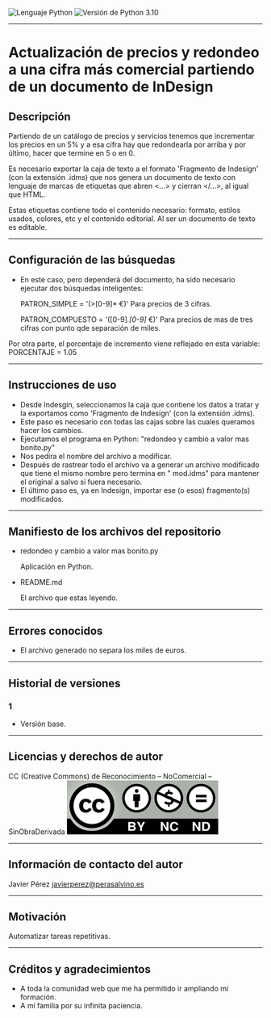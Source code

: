 ![Lenguaje Python](https://img.shields.io/badge/Lenguaje-Python-green)
![Versión de Python 3.10](https://img.shields.io/badge/Versión%20de%20Python-3.10-green)


---

# Actualización de precios y redondeo a una cifra más comercial partiendo de un documento de InDesign
## Descripción
Partiendo de un catálogo de precios y servicios tenemos que incrementar los precios en un 5% y a esa cifra hay que redondearla por arriba y por último, hacer que termine en 5 o en 0.

Es necesario exportar la caja de texto a el formato 'Fragmento de Indesign' (con la extensión .idms) que nos genera un documento de texto con lenguaje de marcas de etiquetas que abren <…> y cierran </…>, al igual que HTML.

Estas etiquetas contiene todo el contenido necesario: formato, estilos usados, colores, etc y el contenido editorial.
Al ser un documento de texto es editable.


---
## Configuración de las búsquedas
- En este caso, pero dependerá del documento, ha sido necesario ejecutar dos búsquedas inteligentes:

  PATRON_SIMPLE = '(>[0-9]* €)'
    Para precios de 3 cifras.

  PATRON_COMPUESTO = '([0-9]*\.[0-9]* €)'
    Para precios de mas de tres cifras con punto qde separación de miles.

Por otra parte, el porcentaje de incremento viene reflejado en esta variable:
PORCENTAJE = 1.05


---
## Instrucciones de uso
- Desde Indesgin, seleccionamos la caja que contiene los datos a tratar y la exportamos como 'Fragmento de Indesign' (con la extensión .idms).
- Este paso es necesario con todas las cajas sobre las cuales queramos hacer los cambios.
- Ejecutamos el programa en Python: "redondeo y cambio a valor mas bonito.py"
- Nos pedira el nombre del archivo a modificar.
- Después de rastrear todo el archivo va a generar un archivo modificado que tiene el mismo nombre pero termina en " mod.idms" para mantener el original a salvo si fuera necesario.
- El último paso es, ya en Indesign, importar ese (o esos) fragmento(s) modificados.


---
## Manifiesto de los archivos del repositorio
- redondeo y cambio a valor mas bonito.py

  Aplicación en Python.


- README.md

  El archivo que estas leyendo.


---
## Errores conocidos
- El archivo generado no separa los miles de euros.


---
## Historial de versiones

### 1
- Versión base.


---
## Licencias y derechos de autor
CC (Creative Commons) de Reconocimiento – NoComercial – SinObraDerivada
![CC (Creative Commons) de Reconocimiento – NoComercial – SinObraDerivada](https://raw.githubusercontent.com/JavierPerezManzanaro/Maquetacion-de-masivos-responsive-html-con-noticias/main/Reconocimiento-no-comercial-sin-obra-derivada.png)


---
## Información de contacto del autor
Javier Pérez
javierperez@perasalvino.es


---
## Motivación
Automatizar tareas repetitivas.


---
## Créditos y agradecimientos
- A toda la comunidad web que me ha permitido ir ampliando mi formación.
- A mi familia por su infinita paciencia.
